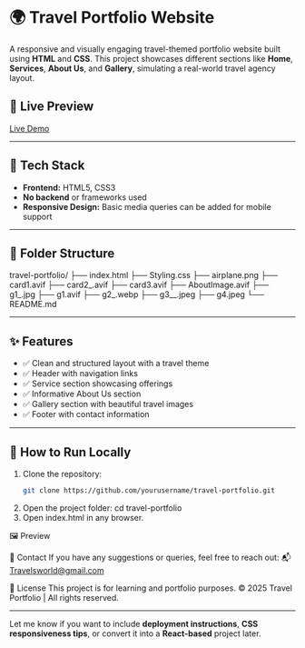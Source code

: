 # 🌍 Travel Portfolio Website

A responsive and visually engaging travel-themed portfolio website built using **HTML** and **CSS**. This project showcases different sections like **Home**, **Services**, **About Us**, and **Gallery**, simulating a real-world travel agency layout.

## 📸 Live Preview

[Live Demo](https://apanacode.github.io/Travelling-portfolio/)

---

## 🧰 Tech Stack

- **Frontend:** HTML5, CSS3  
- **No backend** or frameworks used  
- **Responsive Design:** Basic media queries can be added for mobile support

---

## 📂 Folder Structure

travel-portfolio/
├── index.html
├── Styling.css
├── airplane.png
├── card1.avif
├── card2_.avif
├── card3.avif
├── AboutImage.avif
├── g1_.jpg
├── g1.avif
├── g2_.webp
├── g3__.jpeg
├── g4.jpeg
└── README.md

---

## ✨ Features

- ✅ Clean and structured layout with a travel theme
- ✅ Header with navigation links
- ✅ Service section showcasing offerings
- ✅ Informative About Us section
- ✅ Gallery section with beautiful travel images
- ✅ Footer with contact information

---

## 🚀 How to Run Locally

1. Clone the repository:
   ```bash
   git clone https://github.com/yourusername/travel-portfolio.git
2. Open the project folder:
   cd travel-portfolio
3. Open index.html in any browser.

🖼️ Preview

📧 Contact
If you have any suggestions or queries, feel free to reach out:
📬 Travelsworld@gmail.com

📜 License
This project is for learning and portfolio purposes.
© 2025 Travel Portfolio | All rights reserved.

---

Let me know if you want to include **deployment instructions**, **CSS responsiveness tips**, or convert it into a **React-based** project later.
